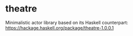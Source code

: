 # theatre

Minimalistic actor library based on its Haskell counterpart:
https://hackage.haskell.org/package/theatre-1.0.0.1
